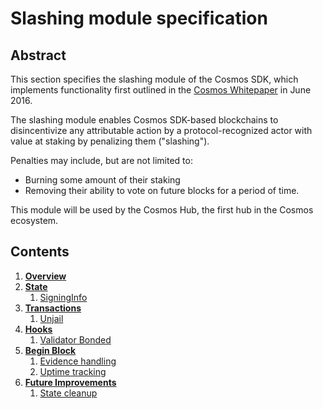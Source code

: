 # Slashing module specification

## Abstract

This section specifies the slashing module of the Cosmos SDK, which implements functionality
first outlined in the [Cosmos Whitepaper](https://cosmos.network/about/whitepaper) in June 2016.

The slashing module enables Cosmos SDK-based blockchains to disincentivize any attributable action
by a protocol-recognized actor with value at staking by penalizing them ("slashing").

Penalties may include, but are not limited to:
- Burning some amount of their staking
- Removing their ability to vote on future blocks for a period of time.

This module will be used by the Cosmos Hub, the first hub in the Cosmos ecosystem.

## Contents

1. **[Overview](overview.md)**
1. **[State](state.md)**
    1. [SigningInfo](state.md#signing-info)
2. **[Transactions](transactions.md)**
    1. [Unjail](transactions.md#unjail)
3. **[Hooks](hooks.md)**
    1. [Validator Bonded](hooks.md#validator-bonded)
4. **[Begin Block](begin-block.md)**
    1. [Evidence handling](begin-block.md#evidence-handling)
    2. [Uptime tracking](begin-block.md#uptime-tracking)
5. **[Future Improvements](future-improvements.md)**
    1. [State cleanup](future-improvements.md#state-cleanup)
